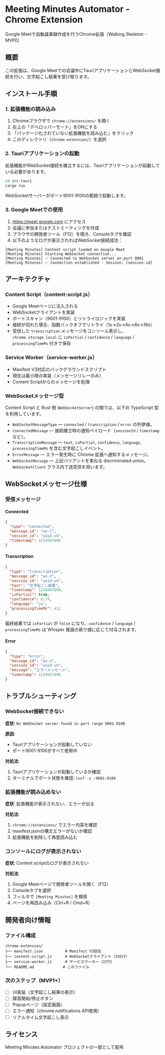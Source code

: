 # Meeting Minutes Automator - Chrome Extension

Google Meetで自動議事録作成を行うChrome拡張（Walking Skeleton - MVP0）

## 概要

この拡張は、Google Meetでの会議中にTauriアプリケーションとWebSocket接続を行い、文字起こし結果を受け取ります。

## インストール手順

### 1. 拡張機能の読み込み

1. Chromeブラウザで `chrome://extensions/` を開く
2. 右上の「デベロッパーモード」をONにする
3. 「パッケージ化されていない拡張機能を読み込む」をクリック
4. このディレクトリ（`chrome-extension/`）を選択

### 2. Tauriアプリケーションの起動

拡張機能がWebSocket接続を確立するには、Tauriアプリケーションが起動している必要があります。

```bash
cd src-tauri
cargo run
```

WebSocketサーバーがポート9001-9100の範囲で起動します。

### 3. Google Meetでの使用

1. https://meet.google.com にアクセス
2. 会議に参加またはテストミーティングを作成
3. ブラウザの開発者ツール（F12）を開き、Consoleタブを確認
4. 以下のようなログが表示されればWebSocket接続成功：

```
[Meeting Minutes] Content script loaded on Google Meet
[Meeting Minutes] Starting WebSocket connection...
[Meeting Minutes] ✅ Connected to WebSocket server on port 9001
[Meeting Minutes] ✅ Connection established - Session: [session-id]
```

## アーキテクチャ

### Content Script（content-script.js）

- Google Meetページに注入される
- WebSocketクライアントを実装
- ポートスキャン（9001-9100）とリトライロジックを実装
- 接続が切れた場合、指数バックオフでリトライ（1s→2s→4s→8s→16s）
- 受信した `transcription` メッセージをコンソール表示し、`chrome.storage.local` に `isPartial` / `confidence` / `language` / `processingTimeMs` 付きで保存

### Service Worker（service-worker.js）

- Manifest V3対応のバックグラウンドスクリプト
- 現在は最小限の実装（メッセージリレーのみ）
- Content Scriptからのメッセージを処理

### WebSocketメッセージ型

Content Script と Rust 側 (`WebSocketServer`) の間では、以下の TypeScript 型を利用しています。

- `WebSocketMessageType` — `connected` / `transcription` / `error` の列挙値。
- `ConnectedMessage` — 接続確立時の通知ペイロード（`sessionId` / `timestamp` など）。
- `TranscriptionMessage` — `text`, `isPartial`, `confidence`, `language`, `processingTimeMs` を含む文字起こしイベント。
- `ErrorMessage` — エラー発生時に Chrome 拡張へ通知するメッセージ。
- `WebSocketMessage` — 上記バリアントを束ねる discriminated union。`WebSocketClient` クラス内で送受信を担います。

## WebSocketメッセージ仕様

### 受信メッセージ

#### Connected
```json
{
  "type": "connected",
  "message_id": "ws-1",
  "session_id": "uuid-v4",
  "timestamp": 1234567890
}
```

#### Transcription
```json
{
  "type": "transcription",
  "message_id": "ws-2",
  "session_id": "uuid-v4",
  "text": "文字起こし結果",
  "timestamp": 1234567890,
  "isPartial": true,
  "confidence": 0.74,
  "language": "ja",
  "processingTimeMs": 412
}
```
最終結果では `isPartial` が `false` になり、`confidence` / `language` / `processingTimeMs` は Whisper 推論の戻り値に応じて付与されます。

#### Error
```json
{
  "type": "error",
  "message_id": "ws-3",
  "session_id": "uuid-v4",
  "message": "エラーメッセージ",
  "timestamp": 1234567890
}
```

## トラブルシューティング

### WebSocket接続できない

**症状**: `No WebSocket server found in port range 9001-9100`

**原因**:
- Tauriアプリケーションが起動していない
- ポート9001-9100がすべて使用中

**対処法**:
1. Tauriアプリケーションが起動しているか確認
2. ターミナルでポート状態を確認: `lsof -i :9001-9100`

### 拡張機能が読み込めない

**症状**: 拡張機能が表示されない、エラーが出る

**対処法**:
1. `chrome://extensions/` でエラー内容を確認
2. manifest.jsonの構文エラーがないか確認
3. 拡張機能を削除して再度読み込む

### コンソールにログが表示されない

**症状**: Content scriptのログが表示されない

**対処法**:
1. Google Meetページで開発者ツールを開く（F12）
2. Consoleタブを選択
3. フィルタで `[Meeting Minutes]` を検索
4. ページを再読み込み（Ctrl+R / Cmd+R）

## 開発者向け情報

### ファイル構成

```
chrome-extension/
├── manifest.json          # Manifest V3設定
├── content-script.js      # WebSocketクライアント（192行）
├── service-worker.js      # サービスワーカー（37行）
└── README.md             # このファイル
```

### 次のステップ（MVP1+）

- [ ] UI実装（文字起こし結果の表示）
- [ ] 録音開始/停止ボタン
- [ ] Popupページ（設定画面）
- [ ] エラー通知（chrome.notifications API使用）
- [ ] リアルタイム文字起こし表示

## ライセンス

Meeting Minutes Automator プロジェクトの一部として配布
